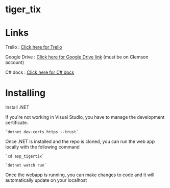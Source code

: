 # tiger_tix
# Links
Trello : [Click here for Trello](https://trello.com/tigertix2)

Google Drive : [Click here for Google Drive link](https://drive.google.com/drive/folders/1TiwohUg6njy2HnCov2TVPletZ5MyWGzv?usp=sharing) (must be on Clemson account)

C# docs : [Click here for C# docs](https://docs.microsoft.com/en-us/dotnet/csharp/)

# Installing
Install .NET

If you're not working in Visual Studio, you have to manage the development certificate.

    `dotnet dev-certs https --trust`
    
Once .NET is installed and the repo is cloned, you can run the web app locally with the following command

    `cd asp_tigertix`
    
    `dotnet watch run`

Once the webapp is running, you can make changes to code and it will automatically update on your localhost
